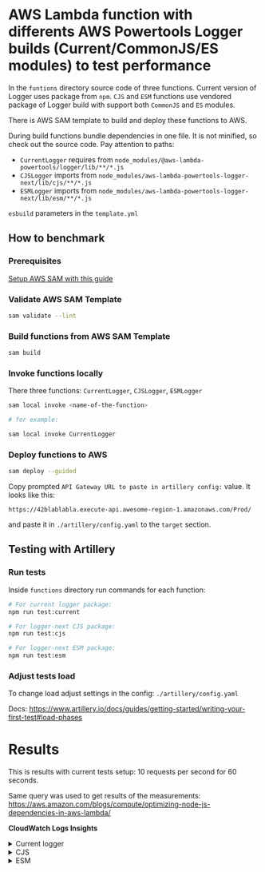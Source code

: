 # AWS Lambda function with differents AWS Powertools Logger builds (Current/CommonJS/ES modules) to test performance

In the `funtions` directory source code of three functions. Current version of Logger uses package from `npm`. `CJS` and `ESM` functions use vendored package of Logger build with support both `CommonJS` and `ES` modules.

There is AWS SAM template to build and deploy these functions to AWS.

During build functions bundle dependencies in one file. It is not minified, so check out the source code. Pay attention to paths:

- `CurrentLogger` requires from `node_modules/@aws-lambda-powertools/logger/lib/**/*.js`
- `CJSLogger` imports from `node_modules/aws-lambda-powertools-logger-next/lib/cjs/**/*.js`
- `ESMLogger` imports from `node_modules/aws-lambda-powertools-logger-next/lib/esm/**/*.js`

`esbuild` parameters in the `template.yml`

## How to benchmark

### Prerequisites

[Setup AWS SAM with this guide](https://docs.aws.amazon.com/serverless-application-model/latest/developerguide/prerequisites.html#prerequisites-install-cli)

### Validate AWS SAM Template

```bash
sam validate --lint
```

### Build functions from AWS SAM Template

```bash
sam build
```

### Invoke functions locally

There three functions: `CurrentLogger`, `CJSLogger`, `ESMLogger`

```bash
sam local invoke <name-of-the-function>

# for example:

sam local invoke CurrentLogger
```

### Deploy functions to AWS

```bash
sam deploy --guided
```

Copy prompted `API Gateway URL to paste in artillery config:` value. It looks like this:

`https://42blablabla.execute-api.awesome-region-1.amazonaws.com/Prod/`

and paste it in `./artillery/config.yaml` to the `target` section.

## Testing with Artillery

### Run tests
Inside `functions` directory run commands for each function:

```bash
# For current logger package:
npm run test:current

# For logger-next CJS package:
npm run test:cjs

# For logger-next ESM package:
npm run test:esm
```

### Adjust tests load

To change load adjust settings in the config: `./artillery/config.yaml`

Docs: https://www.artillery.io/docs/guides/getting-started/writing-your-first-test#load-phases

# Results

This is results with current tests setup: 10 requests per second for 60 seconds.

Same query was used to get results of the measurements: https://aws.amazon.com/blogs/compute/optimizing-node-js-dependencies-in-aws-lambda/

**CloudWatch Logs Insights**

<details>
  <summary>Current logger</summary>

---
| function | coldstart | invocations | p0 | p25 | p50 | p75 | p90 | p95 | p99 | p100 |
| --- | --- | --- | --- | --- | --- | --- | --- | --- | --- | --- |
| logger | 0 | 597 | 1.35 | 1.5385 | 1.65 | 1.8883 | 6.7197 | 20.4195 | 88.7441 | 119.48 |
| logger | 1 | 3 | 288.08 | 288.08 | 291.29 | 351.89 | 351.89 | 351.89 | 351.89 | 351.89 |
---

</details>


<details>
  <summary>CJS</summary>


---
| function | coldstart | invocations | p0 | p25 | p50 | p75 | p90 | p95 | p99 | p100 |
| --- | --- | --- | --- | --- | --- | --- | --- | --- | --- | --- |
| logger | 0 | 597 | 1.28 | 1.5095 | 1.5885 | 1.759 | 6.6996 | 17.8957 | 74.2803 | 117.77 |
| logger | 1 | 3 | 279.22 | 279.22 | 284.02 | 303.9 | 303.9 | 303.9 | 303.9 | 303.9 |
---

</details>

<details>
  <summary>ESM</summary>

  ---
| function | coldstart | invocations | p0 | p25 | p50 | p75 | p90 | p95 | p99 | p100 |
| --- | --- | --- | --- | --- | --- | --- | --- | --- | --- | --- |
| logger | 0 | 597 | 1.23 | 1.4188 | 1.5385 | 1.6883 | 5.2866 | 19.1734 | 90.8079 | 176.06 |
| logger | 1 | 3 | 251.43 | 251.43 | 267.84 | 291 | 291 | 291 | 291 | 291 |
---

</details>

